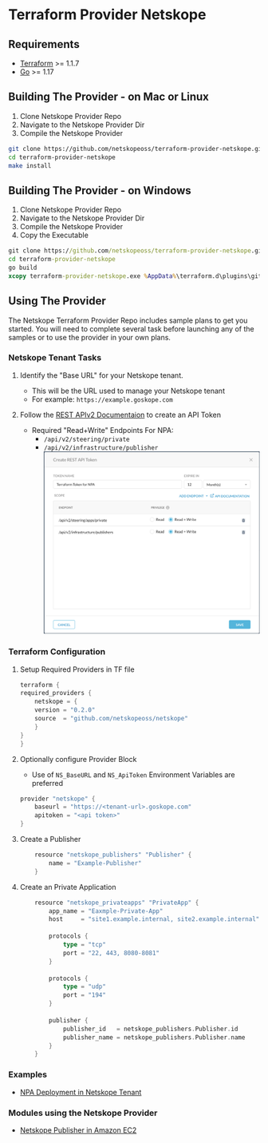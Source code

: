 # Terraform Provider Netskope




## Requirements

-	[Terraform](https://www.terraform.io/downloads.html) >= 1.1.7
-	[Go](https://golang.org/doc/install) >= 1.17 


## Building The Provider - on Mac or Linux

1. Clone Netskope Provider Repo
1. Navigate to the Netskope Provider Dir
1. Compile the Netskope Provider

```sh
git clone https://github.com/netskopeoss/terraform-provider-netskope.git
cd terraform-provider-netskope
make install
```

## Building The Provider - on Windows

1. Clone Netskope Provider Repo
1. Navigate to the Netskope Provider Dir
1. Compile the Netskope Provider
1. Copy the Executable

```cmd
git clone https://github.com/netskopeoss/terraform-provider-netskope.git
cd terraform-provider-netskope
go build
xcopy terraform-provider-netskope.exe %AppData%\terraform.d\plugins\github.com\netskopeoss\netskope\0.1.0\windows_386\ /Y
```


## Using  The Provider
The Netskope Terraform Provider Repo includes sample plans to get you started. You will need to complete several task before launching any of the samples or to use the provider in your own plans.

### Netskope Tenant Tasks

1. Identify the "Base URL" for your Netskope tenant.
    - This will be the URL used to manage your Netskope tenant 
    - For example: `https://example.goskope.com`

1. Follow the [REST APIv2 Documentaion](https://docs.netskope.com/en/rest-api-v2-overview-312207.html) to create an API Token
    - Required "Read+Write" Endpoints For NPA:
        - `/api/v2/steering/private`
        - `/api/v2/infrastructure/publisher`
    ![API Token](images/npa_api_token.png)


### Terraform Configuration

1. Setup Required Providers in TF file
    ```go
    terraform {
    required_providers {
        netskope = {
        version = "0.2.0"
        source  = "github.com/netskopeoss/netskope"
        }
    }
    }
    ```

1. Optionally configure Provider Block
    - Use of `NS_BaseURL` and `NS_ApiToken` Environment Variables are preferred
    ```go
    provider "netskope" {
        baseurl = "https://<tenant-url>.goskope.com"
        apitoken = "<api token>"
    }
    ```

1. Create a Publisher
    ```go
        resource "netskope_publishers" "Publisher" {
            name = "Example-Publisher"
        }
    ```

1. Create an Private Application
    ```go
        resource "netskope_privateapps" "PrivateApp" {
            app_name = "Eaxmple-Private-App"
            host     = "site1.example.internal, site2.example.internal"

            protocols {
                type = "tcp"
                port = "22, 443, 8080-8081"
            }

            protocols {
                type = "udp"
                port = "194"
            }

            publisher {
                publisher_id   = netskope_publishers.Publisher.id
                publisher_name = netskope_publishers.Publisher.name
            }
        }
    ```



### Examples
 - [NPA Deployment in Netskope Tenant](./examples/npa/README.md)


### Modules using the Netskope Provider

- [Netskope Publisher in Amazon EC2](https://github.com/netskopeoss/terraform-netskope-publisher-aws)


